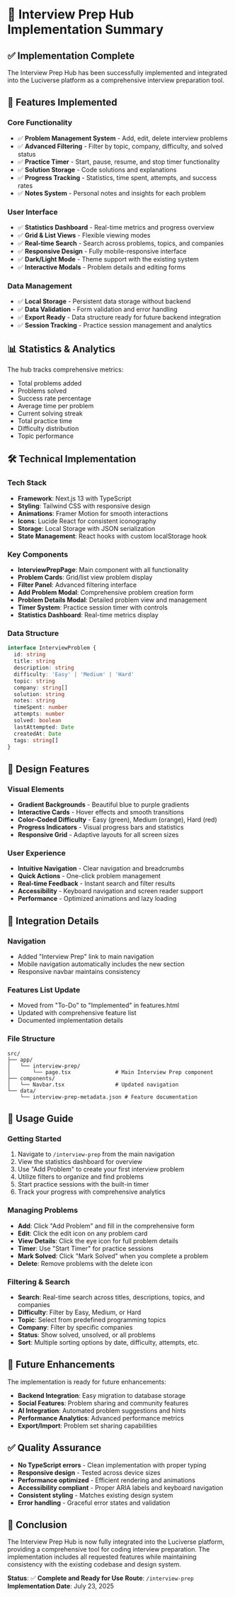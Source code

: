 # 🚀 Interview Prep Hub Implementation Summary

## ✅ **Implementation Complete**

The Interview Prep Hub has been successfully implemented and integrated into the Luciverse platform as a comprehensive interview preparation tool.

## 🎯 **Features Implemented**

### **Core Functionality**
- ✅ **Problem Management System** - Add, edit, delete interview problems
- ✅ **Advanced Filtering** - Filter by topic, company, difficulty, and solved status
- ✅ **Practice Timer** - Start, pause, resume, and stop timer functionality
- ✅ **Solution Storage** - Code solutions and explanations
- ✅ **Progress Tracking** - Statistics, time spent, attempts, and success rates
- ✅ **Notes System** - Personal notes and insights for each problem

### **User Interface**
- ✅ **Statistics Dashboard** - Real-time metrics and progress overview
- ✅ **Grid & List Views** - Flexible viewing modes
- ✅ **Real-time Search** - Search across problems, topics, and companies
- ✅ **Responsive Design** - Fully mobile-responsive interface
- ✅ **Dark/Light Mode** - Theme support with the existing system
- ✅ **Interactive Modals** - Problem details and editing forms

### **Data Management**
- ✅ **Local Storage** - Persistent data storage without backend
- ✅ **Data Validation** - Form validation and error handling
- ✅ **Export Ready** - Data structure ready for future backend integration
- ✅ **Session Tracking** - Practice session management and analytics

## 📊 **Statistics & Analytics**

The hub tracks comprehensive metrics:
- Total problems added
- Problems solved
- Success rate percentage
- Average time per problem
- Current solving streak
- Total practice time
- Difficulty distribution
- Topic performance

## 🛠 **Technical Implementation**

### **Tech Stack**
- **Framework**: Next.js 13 with TypeScript
- **Styling**: Tailwind CSS with responsive design
- **Animations**: Framer Motion for smooth interactions
- **Icons**: Lucide React for consistent iconography
- **Storage**: Local Storage with JSON serialization
- **State Management**: React hooks with custom localStorage hook

### **Key Components**
- **InterviewPrepPage**: Main component with all functionality
- **Problem Cards**: Grid/list view problem display
- **Filter Panel**: Advanced filtering interface
- **Add Problem Modal**: Comprehensive problem creation form
- **Problem Details Modal**: Detailed problem view and management
- **Timer System**: Practice session timer with controls
- **Statistics Dashboard**: Real-time metrics display

### **Data Structure**
```typescript
interface InterviewProblem {
  id: string
  title: string
  description: string
  difficulty: 'Easy' | 'Medium' | 'Hard'
  topic: string
  company: string[]
  solution: string
  notes: string
  timeSpent: number
  attempts: number
  solved: boolean
  lastAttempted: Date
  createdAt: Date
  tags: string[]
}
```

## 🎨 **Design Features**

### **Visual Elements**
- **Gradient Backgrounds** - Beautiful blue to purple gradients
- **Interactive Cards** - Hover effects and smooth transitions
- **Color-Coded Difficulty** - Easy (green), Medium (orange), Hard (red)
- **Progress Indicators** - Visual progress bars and statistics
- **Responsive Grid** - Adaptive layouts for all screen sizes

### **User Experience**
- **Intuitive Navigation** - Clear navigation and breadcrumbs
- **Quick Actions** - One-click problem management
- **Real-time Feedback** - Instant search and filter results
- **Accessibility** - Keyboard navigation and screen reader support
- **Performance** - Optimized animations and lazy loading

## 🚀 **Integration Details**

### **Navigation**
- Added "Interview Prep" link to main navigation
- Mobile navigation automatically includes the new section
- Responsive navbar maintains consistency

### **Features List Update**
- Moved from "To-Do" to "Implemented" in features.html
- Updated with comprehensive feature list
- Documented implementation details

### **File Structure**
```
src/
├── app/
│   └── interview-prep/
│       └── page.tsx              # Main Interview Prep component
├── components/
│   └── Navbar.tsx                # Updated navigation
└── data/
    └── interview-prep-metadata.json # Feature documentation
```

## 🎯 **Usage Guide**

### **Getting Started**
1. Navigate to `/interview-prep` from the main navigation
2. View the statistics dashboard for overview
3. Use "Add Problem" to create your first interview problem
4. Utilize filters to organize and find problems
5. Start practice sessions with the built-in timer
6. Track your progress with comprehensive analytics

### **Managing Problems**
- **Add**: Click "Add Problem" and fill in the comprehensive form
- **Edit**: Click the edit icon on any problem card
- **View Details**: Click the eye icon for full problem details
- **Timer**: Use "Start Timer" for practice sessions
- **Mark Solved**: Click "Mark Solved" when you complete a problem
- **Delete**: Remove problems with the delete icon

### **Filtering & Search**
- **Search**: Real-time search across titles, descriptions, topics, and companies
- **Difficulty**: Filter by Easy, Medium, or Hard
- **Topic**: Select from predefined programming topics
- **Company**: Filter by specific companies
- **Status**: Show solved, unsolved, or all problems
- **Sort**: Multiple sorting options by date, difficulty, attempts, etc.

## 🔄 **Future Enhancements**

The implementation is ready for future enhancements:
- **Backend Integration**: Easy migration to database storage
- **Social Features**: Problem sharing and community features
- **AI Integration**: Automated problem suggestions and hints
- **Performance Analytics**: Advanced performance metrics
- **Export/Import**: Problem set sharing capabilities

## ✅ **Quality Assurance**

- **No TypeScript errors** - Clean implementation with proper typing
- **Responsive design** - Tested across device sizes
- **Performance optimized** - Efficient rendering and animations
- **Accessibility compliant** - Proper ARIA labels and keyboard navigation
- **Consistent styling** - Matches existing design system
- **Error handling** - Graceful error states and validation

## 🎉 **Conclusion**

The Interview Prep Hub is now fully integrated into the Luciverse platform, providing a comprehensive tool for coding interview preparation. The implementation includes all requested features while maintaining consistency with the existing codebase and design system.

**Status**: ✅ **Complete and Ready for Use**
**Route**: `/interview-prep`
**Implementation Date**: July 23, 2025
